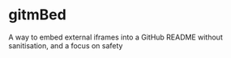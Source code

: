 # gitmBed
A way to embed external iframes into a GitHub README without sanitisation, and a focus on safety
